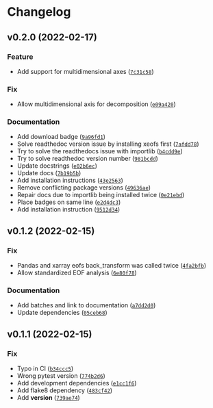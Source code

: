 # Changelog

<!--next-version-placeholder-->

## v0.2.0 (2022-02-17)
### Feature
* Add support for multidimensional axes ([`7c31c58`](https://github.com/nicrie/xeofs/commit/7c31c58f60376bac57fe42bef58ad9e46942fcb7))

### Fix
* Allow multidimensional axis for decomposition ([`e09a420`](https://github.com/nicrie/xeofs/commit/e09a420561c41c83483ecd1a718d0d6c86ed8c78))

### Documentation
* Add download badge ([`9a96fd1`](https://github.com/nicrie/xeofs/commit/9a96fd1e8d589b4c80b4498224f1851ec0428565))
* Solve readthedoc version issue by installing xeofs first ([`7afdd78`](https://github.com/nicrie/xeofs/commit/7afdd78af786ca5048c748ea09985aecc0d9b7b0))
* Try to solve the readthedocs issue with importlib ([`b4cdd9e`](https://github.com/nicrie/xeofs/commit/b4cdd9ec4ca4d75df9e8a3ba7910163c42970cbe))
* Try to solve readthedoc version number ([`981bcdd`](https://github.com/nicrie/xeofs/commit/981bcdd4865219574bf154bbd6c237c23ee48563))
* Update docstrings ([`e02b6ec`](https://github.com/nicrie/xeofs/commit/e02b6ec4545bc9b13b48f27a00b4da77e1358037))
* Update docs ([`7b19b5b`](https://github.com/nicrie/xeofs/commit/7b19b5bc35564317f49311c1a3705ce0893291dc))
* Add installation instructions ([`43e2563`](https://github.com/nicrie/xeofs/commit/43e2563e986f3217bce6e9fcd643ea0df0297cc4))
* Remove conflicting package versions ([`49636ae`](https://github.com/nicrie/xeofs/commit/49636ae4f456ace63ed19bf081ce2fdf35dbbc42))
* Repair docs due to importlib being installed twice ([`0e21ebd`](https://github.com/nicrie/xeofs/commit/0e21ebd0551ba7813ab5219febfda79dd26aec1a))
* Place badges on same line ([`e2d4dc3`](https://github.com/nicrie/xeofs/commit/e2d4dc380accca197a76c16f815b35f889140150))
* Add installation instruction ([`9512d34`](https://github.com/nicrie/xeofs/commit/9512d3450651384f48582458d2896c4d1ba355cc))

## v0.1.2 (2022-02-15)
### Fix
* Pandas and xarray eofs back_transform was called twice ([`4fa2bfb`](https://github.com/nicrie/xeofs/commit/4fa2bfb3f3a669ad1fd2b8a72f2fb6a64eab927a))
* Allow standardized EOF analysis ([`6e80f78`](https://github.com/nicrie/xeofs/commit/6e80f7867a35079b64a447604701f9e689e63f5f))

### Documentation
* Add batches and link to documentation ([`a7dd2d0`](https://github.com/nicrie/xeofs/commit/a7dd2d0d6cdde42c6c9e9367bfd55d2aa077ba4d))
* Update dependencies ([`05ceb68`](https://github.com/nicrie/xeofs/commit/05ceb68bc77586663d9ddcf36c3e6c42d3947c72))

## v0.1.1 (2022-02-15)
### Fix
* Typo in CI ([`b34ccc5`](https://github.com/nicrie/xeofs/commit/b34ccc511a412dd5920ec6a30d764794ca52aad9))
* Wrong pytest version ([`774b2d6`](https://github.com/nicrie/xeofs/commit/774b2d64af46cc6731e270a25c3e4c524c3d0d94))
* Add development dependencies ([`e1cc1f6`](https://github.com/nicrie/xeofs/commit/e1cc1f669fd218aadf1665b54f441ed1265c6395))
* Add flake8 dependency ([`483cf42`](https://github.com/nicrie/xeofs/commit/483cf4294e5fda29da1477bee073ba552bb40de9))
* Add __version__ ([`739ae74`](https://github.com/nicrie/xeofs/commit/739ae740e8a8f740bd69d73a28daebec7117bcb1))
